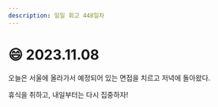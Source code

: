 ```yaml
---
description: 일일 회고 448일차
---
```


# 😄 2023.11.08

오늘은 서울에 올라가서 예정되어 있는 면접을 치르고 저녁에 돌아왔다.

휴식을 취하고, 내일부터는 다시 집중하자!
